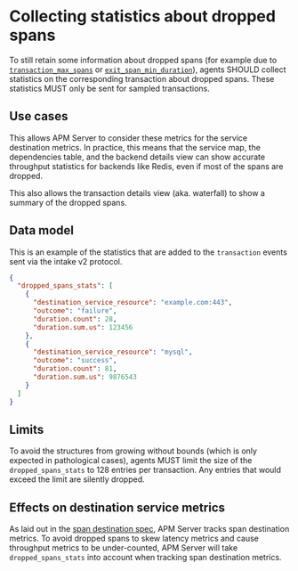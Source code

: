 # Collecting statistics about dropped spans

To still retain some information about dropped spans (for example due to [`transaction_max_spans`](tracing-spans-limit.md) or [`exit_span_min_duration`](tracing-spans-drop-fast-exit.md)),
agents SHOULD collect statistics on the corresponding transaction about dropped spans.
These statistics MUST only be sent for sampled transactions.

## Use cases

This allows APM Server to consider these metrics for the service destination metrics.
In practice,
this means that the service map, the dependencies table,
and the backend details view can show accurate throughput statistics for backends like Redis,
even if most of the spans are dropped.

This also allows the transaction details view (aka. waterfall) to show a summary of the dropped spans.

## Data model

This is an example of the statistics that are added to the `transaction` events sent via the intake v2 protocol.

```json
{
  "dropped_spans_stats": [
    {
      "destination_service_resource": "example.com:443",
      "outcome": "failure",
      "duration.count": 28,
      "duration.sum.us": 123456
    },
    {
      "destination_service_resource": "mysql",
      "outcome": "success",
      "duration.count": 81,
      "duration.sum.us": 9876543
    }
  ]
}
```

## Limits

To avoid the structures from growing without bounds (which is only expected in pathological cases),
agents MUST limit the size of the `dropped_spans_stats` to 128 entries per transaction.
Any entries that would exceed the limit are silently dropped.

## Effects on destination service metrics

As laid out in the [span destination spec](tracing-spans-destination.md#contextdestinationserviceresource),
APM Server tracks span destination metrics.
To avoid dropped spans to skew latency metrics and cause throughput metrics to be under-counted,
APM Server will take `dropped_spans_stats` into account when tracking span destination metrics.
